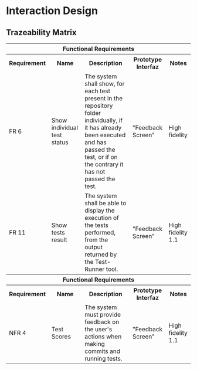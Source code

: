# Interaction Design

## Trazeability Matrix

<table>
    <tr>
        <th colspan="5">Functional Requirements</th>
    </tr>
    <tr>
        <th>Requirement</th>    
        <th>Name</th>
        <th>Description</th>
        <th>Prototype Interfaz</th>
        <th>Notes</th>
    </tr>
    <tr>
        <td>FR 6</td>
        <td>Show individual test status</td>
        <td>The system shall show, for each test present in the repository folder individually, if it has already been executed and has passed the test, or if on the contrary it has not passed the test.</td>
        <td>"Feedback Screen"</td>
        <td>High fidelity</td>
    </tr>
    <tr>
        <td>FR 11</td>
        <td>Show tests result</td>
        <td>The system shall be able to display the execution of the tests performed, from the output returned by the Test-Runner tool.</td>
        <td>"Feedback Screen"</td>
        <td>High fidelity 1.1</td>
    </tr>
    <tr>
        <th colspan="5">Functional Requirements</th>
    </tr>
    <tr>
        <th>Requirement</th>    
        <th>Name</th>
        <th>Description</th>
        <th>Prototype Interfaz</th>
        <th>Notes</th>
    </tr>
    <tr>
        <td>NFR 4</td>
        <td>Test Scores</td>
        <td>The system must provide feedback on the user's actions when making commits and running tests.</td>
        <td>"Feedback Screen"</td>
        <td>High fidelity 1.1</td>
    </tr>
</table>